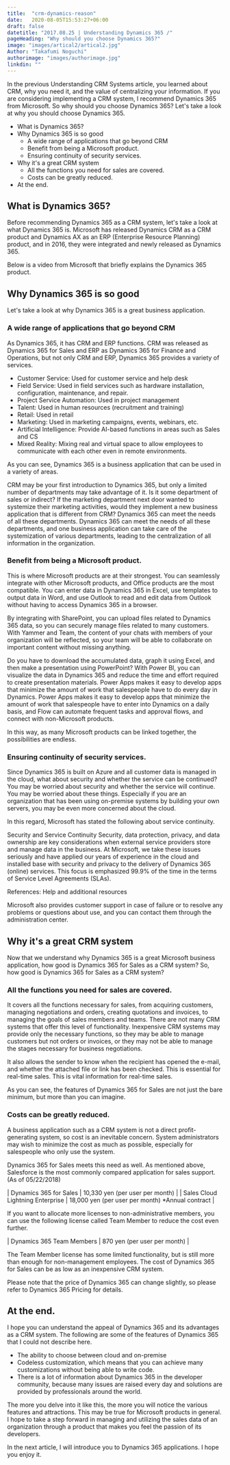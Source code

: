 ```yaml
---
title:  "crm-dynamics-reason"
date:   2020-08-05T15:53:27+06:00
draft: false
datetitle: "2017.08.25 | Understanding Dynamics 365 /"
pageHeading: "Why should you choose Dynamics 365?"
image: "images/artical2/artical2.jpg"
Author: "Takafumi Noguchi"
authorimage: "images/authorimage.jpg"
linkdin: ""
---
```

<!-- Intro  -->
In the previous Understanding CRM Systems article, you learned about CRM, why you need it, and the value of centralizing your information. If you are considering implementing a CRM system, I recommend Dynamics 365 from Microsoft. So why should you choose Dynamics 365? Let's take a look at why you should choose Dynamics 365.

<!-- Table Of Content -->
* What is Dynamics 365?
* Why Dynamics 365 is so good
  * A wide range of applications that go beyond CRM
  * Benefit from being a Microsoft product.
  * Ensuring continuity of security services.
* Why it's a great CRM system
  * All the functions you need for sales are covered.
  * Costs can be greatly reduced.
* At the end. 

## What is Dynamics 365?
Before recommending Dynamics 365 as a CRM system, let's take a look at what Dynamics 365 is. Microsoft has released Dynamics CRM as a CRM product and Dynamics AX as an ERP (Enterprise Resource Planning) product, and in 2016, they were integrated and newly released as Dynamics 365.

Below is a video from Microsoft that briefly explains the Dynamics 365 product.
<!-- video Link -->

## Why Dynamics 365 is so good
<!-- Image= dynamic365Good.jpg -->
Let's take a look at why Dynamics 365 is a great business application.

### A wide range of applications that go beyond CRM
As Dynamics 365, it has CRM and ERP functions. CRM was released as Dynamics 365 for Sales and ERP as Dynamics 365 for Finance and Operations, but not only CRM and ERP, Dynamics 365 provides a variety of services.

* Customer Service: Used for customer service and help desk
* Field Service: Used in field services such as hardware installation, configuration, maintenance, and repair.
* Project Service Automation: Used in project management
* Talent: Used in human resources (recruitment and training)
* Retail: Used in retail
* Marketing: Used in marketing campaigns, events, webinars, etc.
* Artificial Intelligence: Provide AI-based functions in areas such as Sales and CS
* Mixed Reality: Mixing real and virtual space to allow employees to communicate with each other even in remote environments.

As you can see, Dynamics 365 is a business application that can be used in a variety of areas.

CRM may be your first introduction to Dynamics 365, but only a limited number of departments may take advantage of it. Is it some department of sales or indirect? If the marketing department next door wanted to systemize their marketing activities, would they implement a new business application that is different from CRM? Dynamics 365 can meet the needs of all these departments. Dynamics 365 can meet the needs of all these departments, and one business application can take care of the systemization of various departments, leading to the centralization of all information in the organization.

### Benefit from being a Microsoft product.
This is where Microsoft products are at their strongest. You can seamlessly integrate with other Microsoft products, and Office products are the most compatible. You can enter data in Dynamics 365 in Excel, use templates to output data in Word, and use Outlook to read and edit data from Outlook without having to access Dynamics 365 in a browser.

By integrating with SharePoint, you can upload files related to Dynamics 365 data, so you can securely manage files related to many customers. With Yammer and Team, the content of your chats with members of your organization will be reflected, so your team will be able to collaborate on important content without missing anything.

Do you have to download the accumulated data, graph it using Excel, and then make a presentation using PowerPoint? With Power BI, you can visualize the data in Dynamics 365 and reduce the time and effort required to create presentation materials. Power Apps makes it easy to develop apps that minimize the amount of work that salespeople have to do every day in Dynamics. Power Apps makes it easy to develop apps that minimize the amount of work that salespeople have to enter into Dynamics on a daily basis, and Flow can automate frequent tasks and approval flows, and connect with non-Microsoft products.

In this way, as many Microsoft products can be linked together, the possibilities are endless.

### Ensuring continuity of security services.
Since Dynamics 365 is built on Azure and all customer data is managed in the cloud, what about security and whether the service can be continued? You may be worried about security and whether the service will continue. You may be worried about these things. Especially if you are an organization that has been using on-premise systems by building your own servers, you may be even more concerned about the cloud.

In this regard, Microsoft has stated the following about service continuity.

<!-- Quate Paragraph -->
Security and Service Continuity
Security, data protection, privacy, and data ownership are key considerations when external service providers store and manage data in the business. At Microsoft, we take these issues seriously and have applied our years of experience in the cloud and installed base with security and privacy to the delivery of Dynamics 365 (online) services. This focus is emphasized 99.9% of the time in the terms of Service Level Agreements (SLAs).

References: Help and additional resources

Microsoft also provides customer support in case of failure or to resolve any problems or questions about use, and you can contact them through the administration center.

## Why it's a great CRM system
<!-- Image= greatCrm.jpg -->
Now that we understand why Dynamics 365 is a great Microsoft business application, how good is Dynamics 365 for Sales as a CRM system? So, how good is Dynamics 365 for Sales as a CRM system? 

### All the functions you need for sales are covered.
It covers all the functions necessary for sales, from acquiring customers, managing negotiations and orders, creating quotations and invoices, to managing the goals of sales members and teams. There are not many CRM systems that offer this level of functionality. Inexpensive CRM systems may provide only the necessary functions, so they may be able to manage customers but not orders or invoices, or they may not be able to manage the stages necessary for business negotiations.

It also allows the sender to know when the recipient has opened the e-mail, and whether the attached file or link has been checked. This is essential for real-time sales. This is vital information for real-time sales.

As you can see, the features of Dynamics 365 for Sales are not just the bare minimum, but more than you can imagine.

### Costs can be greatly reduced.
A business application such as a CRM system is not a direct profit-generating system, so cost is an inevitable concern. System administrators may wish to minimize the cost as much as possible, especially for salespeople who only use the system.

Dynamics 365 for Sales meets this need as well. As mentioned above, Salesforce is the most commonly compared application for sales support. (As of 05/22/2018)

| Dynamics 365 for Sales  | 10,330 yen (per user per month) |
| Sales Cloud Lightning Enterprise | 18,000 yen (per user per month) *Annual contract |

If you want to allocate more licenses to non-administrative members, you can use the following license called Team Member to reduce the cost even further.

| Dynamics 365 Team Members  | 870 yen (per user per month) |

The Team Member license has some limited functionality, but is still more than enough for non-management employees. The cost of Dynamics 365 for Sales can be as low as an inexpensive CRM system.

Please note that the price of Dynamics 365 can change slightly, so please refer to Dynamics 365 Pricing for details.

## At the end.
I hope you can understand the appeal of Dynamics 365 and its advantages as a CRM system. The following are some of the features of Dynamics 365 that I could not describe here.

* The ability to choose between cloud and on-premise
* Codeless customization, which means that you can achieve many customizations without being able to write code.
* There is a lot of information about Dynamics 365 in the developer community, because many issues are raised every day and solutions are provided by professionals around the world.

The more you delve into it like this, the more you will notice the various features and attractions. This may be true for Microsoft products in general. I hope to take a step forward in managing and utilizing the sales data of an organization through a product that makes you feel the passion of its developers.

In the next article, I will introduce you to Dynamics 365 applications. I hope you enjoy it.